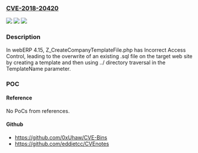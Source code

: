 ### [CVE-2018-20420](https://cve.mitre.org/cgi-bin/cvename.cgi?name=CVE-2018-20420)
![](https://img.shields.io/static/v1?label=Product&message=n%2Fa&color=blue)
![](https://img.shields.io/static/v1?label=Version&message=n%2Fa&color=blue)
![](https://img.shields.io/static/v1?label=Vulnerability&message=n%2Fa&color=brighgreen)

### Description

In webERP 4.15, Z_CreateCompanyTemplateFile.php has Incorrect Access Control, leading to the overwrite of an existing .sql file on the target web site by creating a template and then using ../ directory traversal in the TemplateName parameter.

### POC

#### Reference
No PoCs from references.

#### Github
- https://github.com/0xUhaw/CVE-Bins
- https://github.com/eddietcc/CVEnotes

